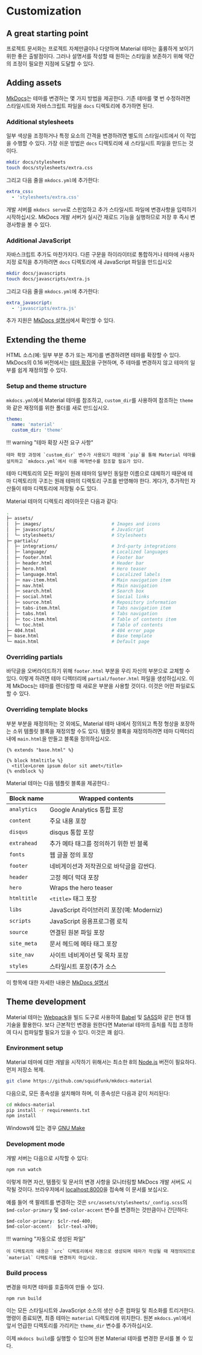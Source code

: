 # Customization

## A great starting point

프로젝트 문서화는 프로젝트 자체만큼이나 다양하며 Material 테마는 훌륭하게 보이기 위한 좋은 출발점이다. 
그러나 설명서를 작성할 때 원하는 스타일을 보존하기 위해 약간의 조정이 필요한 지점에 도달할 수 있다.

## Adding assets

[MkDocs][1]는 테마를 변경하는 몇 가지 방법을 제공한다. 
기존 테마를 몇 번 수정하려면 스타일시트와 자바스크립트 파일을 `docs` 디렉토리에 추가하면 된다.

  [1]: https://www.mkdocs.org


### Additional stylesheets

일부 색상을 조정하거나 특정 요소의 간격을 변경하려면 별도의 스타일시트에서 이 작업을 수행할 수 있다. 
가장 쉬운 방법은 `docs` 디렉토리에 새 스타일시트 파일을 만드는 것이다.

``` sh
mkdir docs/stylesheets
touch docs/stylesheets/extra.css
```
그리고 다음 줄을 `mkdocs.yml`에 추가한다:

``` yaml
extra_css:
  - 'stylesheets/extra.css'
```

개발 서버를 `mkdocs serve`로 스핀업하고 추가 스타일시트 파일에 변경사항을 입력하기 시작하십시오. MkDocs 개발 서버가 실시간 재로드 기능을 실행하므로 저장 후 즉시 변경사항을 볼 수 있다.

### Additional JavaScript

자바스크립트 추가도 마찬가지다. 
다른 구문을 하이라이터로 통합하거나 테마에 사용자 지정 로직을 추가하려면 `docs` 디렉토리에 새 JavaScript 파일을 만드십시오


``` sh
mkdir docs/javascripts
touch docs/javascripts/extra.js
```

그리고 다음 줄을 `mkdocs.yml`에 추가한다:

``` yaml
extra_javascript:
  - 'javascripts/extra.js'
```

추가 지원은 [MkDocs 설명서][2]에서 확인할 수 있다.

  [2]: https://www.mkdocs.org/user-guide/styling-your-docs/#customizing-a-theme

## Extending the theme

HTML 소스(예: 일부 부분 추가 또는 제거)를 변경하려면 테마를 확장할 수 있다. 
MkDocs의 0.16 버전에서는 [테마 확장][3]을 구현하며, 주 테마를 변경하지 않고 테마의 일부를 쉽게 재정의할 수 있다.

  [3]: https://www.mkdocs.org/user-guide/styling-your-docs/#using-the-theme-custom_dir

### Setup and theme structure

`mkdocs.yml`에서 Material 테마를 참조하고, `custom_dir`를 사용하여 참조하는 `theme`와 같은 재정의를 위한 폴더를 새로 만드십시오.

``` yaml
theme:
  name: 'material'
  custom_dir: 'theme'
```

!!! warning "테마 확장 사전 요구 사항"

    테마 확장 과정에 `custom_dir` 변수가 사용되기 때문에 `pip`를 통해 Material 테마를 설치하고 `mkdocs.yml`에서 이름 매개변수를 참조할 필요가 있다.

테마 디렉토리의 모든 파일이 원래 테마의 일부인 동일한 이름으로 대체하기 때문에 테마 디렉토리의 구조는 원래 테마의 디렉토리 구조를 반영해야 한다. 
게다가, 추가적인 자산들이 테마 디렉토리에 저장될 수도 있다.

Material 테마의 디렉토리 레이아웃은 다음과 같다:

``` sh
.
├─ assets/
│  ├─ images/                          # Images and icons
│  ├─ javascripts/                     # JavaScript
│  └─ stylesheets/                     # Stylesheets
├─ partials/
│  ├─ integrations/                    # 3rd-party integrations
│  ├─ language/                        # Localized languages
│  ├─ footer.html                      # Footer bar
│  ├─ header.html                      # Header bar
│  ├─ hero.html                        # Hero teaser
│  ├─ language.html                    # Localized labels
│  ├─ nav-item.html                    # Main navigation item
│  ├─ nav.html                         # Main navigation
│  ├─ search.html                      # Search box
│  ├─ social.html                      # Social links
│  ├─ source.html                      # Repository information
│  ├─ tabs-item.html                   # Tabs navigation item
│  ├─ tabs.html                        # Tabs navigation
│  ├─ toc-item.html                    # Table of contents item
│  └─ toc.html                         # Table of contents
├─ 404.html                            # 404 error page
├─ base.html                           # Base template
└─ main.html                           # Default page
```

### Overriding partials

바닥글을 오버라이드하기 위해 `footer.html` 부분을 우리 자신의 부분으로 교체할 수 있다. 
이렇게 하려면 테마 디렉터리에 `partial/footer.html` 파일을 생성하십시오. 
이제 MkDocs는 테마를 렌더링할 때 새로운 부분을 사용할 것이다.
이것은 어떤 파일로도 할 수 있다.


### Overriding template blocks

부분 부분을 재정의하는 것 외에도, Material 테마 내에서 정의되고 특정 형상을 포장하는 소위 템플릿 블록을 재정의할 수도 있다. 
템플릿 블록을 재정의하려면 테마 디렉터리 내에 `main.html`을 만들고 블록을 정의하십시오.


``` jinja
{% extends "base.html" %}

{% block htmltitle %}
  <title>Lorem ipsum dolor sit amet</title>
{% endblock %}
```

Material 테마는 다음 템플릿 블록을 제공한다.:

| Block name   | Wrapped contents                                |
| ------------ | ----------------------------------------------- |
| `analytics`  | Google Analytics 통합 포장          |
| `content`    | 주요 내용 포장                          |
| `disqus`     | disqus 통합 포장                                 |
| `extrahead`  | 추가 메타 태그를 정의하기 위한 빈 블록      |
| `fonts`      | 웹 글꼴 정의 포장                   |
| `footer`     | 네비게이션과 저작권으로 바닥글을 감싼다.  |
| `header`     | 고정 헤더 막대 포장                      |
| `hero`       | Wraps the hero teaser                           |
| `htmltitle`  | `<title>` 태그 포장                         |
| `libs`       | JavaScript 라이브러리 포장(예: Moderniz)  |
| `scripts`    | JavaScript 응용프로그램 로직         |
| `source`     | 연결된 원본 파일 포장                   |
| `site_meta`  | 문서 헤드에 메타 태그 포장        |
| `site_nav`   | 사이트 네비게이션 및 목차 포장 |
| `styles`     | 스타일시트 포장(추가 소스      |

이 항목에 대한 자세한 내용은 [MkDocs 설명서][4]

  [4]: https://www.mkdocs.org/user-guide/styling-your-docs/#overriding-template-blocks

## Theme development

Material 테마는 [Webpack][5]을 빌드 도구로 사용하여 [Babel][6] 및 [SASS][7]와 같은 현대 웹 기술을 활용한다. 보다 근본적인 변경을 원한다면 Material 테마의 출처를 직접 조정하여 다시 컴파일할 필요가 있을 수 있다. 이것은 꽤 쉽다.

  [5]: https://webpack.js.org/
  [6]: https://babeljs.io
  [7]: http://sass-lang.com

### Environment setup

Material 테마에 대한 개발을 시작하기 위해서는 최소한 8의 [Node.js][8] 버전이 필요하다. 먼저 저장소 복제.

``` sh
git clone https://github.com/squidfunk/mkdocs-material
```

다음으로, 모든 종속성을 설치해야 하며, 이 종속성은 다음과 같이 처리된다:

``` sh
cd mkdocs-material
pip install -r requirements.txt
npm install
```
Windows에 있는 경우 [GNU Make][9]

  [8]: https://nodejs.org
  [9]: http://gnuwin32.sourceforge.net/packages/make.htm

### Development mode

개발 서버는 다음으로 시작할 수 있다:

``` sh
npm run watch
```

이렇게 하면 자산, 템플릿 및 문서의 변경 사항을 모니터링할 MkDocs 개발 서버도 시작될 것이다. 
브라우저에서 [localhost:8000][10]을 접속해 이 문서를 보십시오.

예를 들어 색 팔레트를 변경하는 것은 `src/assets/stylesheets/_config.scss`의 `$md-color-primary` 및 `$md-color-accent` 변수를 변경하는 것만큼이나 간단하다:

``` css
$md-color-primary: $clr-red-400;
$md-color-accent:  $clr-teal-a700;
```

!!! warning "자동으로 생성된 파일"

    이 디렉토리의 내용은 `src` 디렉토리에서 자동으로 생성되며 테마가 작성될 때 재정의되므로 `material` 디렉토리를 변경하지 마십시오.

  [10]: http://localhost:8000

### Build process

변경을 마치면 테마를 호출하여 만들 수 있다.

``` sh
npm run build
```

이는 모든 스타일시트와 JavaScript 소스의 생산 수준 컴파일 및 최소화를 트리거한다. 
명령이 종료되면, 최종 테마는 `material` 디렉토리에 위치한다. 
원본 `mkdocs.yml`에서 앞서 언급한 디렉토리를 가리키는 `theme_dir` 변수를 추가하십시오.

이제 `mkdocs build`를 실행할 수 있으며 원본 Material 테마를 변경한 문서를 볼 수 있다.
